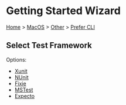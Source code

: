 # Getting Started Wizard

[Home](/docs/wiz/readme.md) > [MacOS](MacOS.md) > [Other](MacOS_Other.md) > [Prefer CLI](MacOS_Other_Cli.md)

## Select Test Framework

Options:
 * [Xunit](MacOS_Other_Cli_Xunit.md)
 * [NUnit](MacOS_Other_Cli_NUnit.md)
 * [Fixie](MacOS_Other_Cli_Fixie.md)
 * [MSTest](MacOS_Other_Cli_MSTest.md)
 * [Expecto](MacOS_Other_Cli_Expecto.md)

